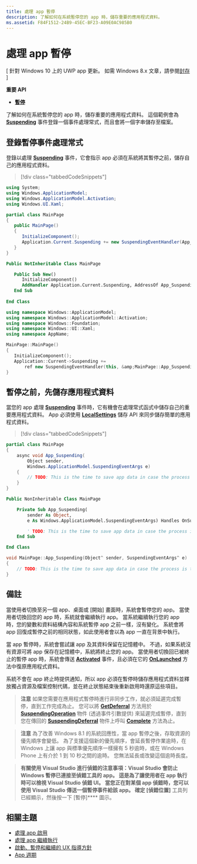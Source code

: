 ```yaml
---
title: 處理 app 暫停
description: 了解如何在系統暫停您的 app 時，儲存重要的應用程式資料。
ms.assetid: F84F1512-24B9-45EC-BF23-A09E0AC985B0
---
```


# 處理 app 暫停


\[ 針對 Windows 10 上的 UWP app 更新。 如需 Windows 8.x 文章，請參閱[封存](http://go.microsoft.com/fwlink/p/?linkid=619132) \]


**重要 API**

-   [**暫停**](https://msdn.microsoft.com/library/windows/apps/br242341)

了解如何在系統暫停您的 app 時，儲存重要的應用程式資料。 這個範例會為 [**Suspending**](https://msdn.microsoft.com/library/windows/apps/br242341) 事件登錄一個事件處理常式，而且會將一個字串儲存至檔案。

## 登錄暫停事件處理常式


登錄以處理 [**Suspending**](https://msdn.microsoft.com/library/windows/apps/br242341) 事件，它會指示 app 必須在系統將其暫停之前，儲存自己的應用程式資料。

> [!div class="tabbedCodeSnippets"]
```cs
using System;
using Windows.ApplicationModel;
using Windows.ApplicationModel.Activation;
using Windows.UI.Xaml;

partial class MainPage
{
   public MainPage()
   {
      InitializeComponent();
      Application.Current.Suspending += new SuspendingEventHandler(App_Suspending);
   }
}
```
```vb
Public NotInheritable Class MainPage

   Public Sub New()
      InitializeComponent() 
      AddHandler Application.Current.Suspending, AddressOf App_Suspending
   End Sub
   
End Class
```
```cpp
using namespace Windows::ApplicationModel;
using namespace Windows::ApplicationModel::Activation;
using namespace Windows::Foundation;
using namespace Windows::UI::Xaml;
using namespace AppName;

MainPage::MainPage()
{
   InitializeComponent();
   Application::Current->Suspending += 
       ref new SuspendingEventHandler(this, &amp;MainPage::App_Suspending);
}
```

## 暫停之前，先儲存應用程式資料


當您的 app 處理 [**Suspending**](https://msdn.microsoft.com/library/windows/apps/br242341) 事件時，它有機會在處理常式函式中儲存自己的重要應用程式資料。 App 必須使用 [**LocalSettings**](https://msdn.microsoft.com/library/windows/apps/br241622) 儲存 API 來同步儲存簡單的應用程式資料。

> [!div class="tabbedCodeSnippets"]
```cs
partial class MainPage
{
    async void App_Suspending(
        Object sender, 
        Windows.ApplicationModel.SuspendingEventArgs e)
    {
        // TODO: This is the time to save app data in case the process is terminated
    }
}
```
```vb
Public NonInheritable Class MainPage

    Private Sub App_Suspending(
        sender As Object, 
        e As Windows.ApplicationModel.SuspendingEventArgs) Handles OnSuspendEvent.Suspending

        ' TODO: This is the time to save app data in case the process is terminated
    End Sub

End Class
```
```cpp
void MainPage::App_Suspending(Object^ sender, SuspendingEventArgs^ e)
{
    // TODO: This is the time to save app data in case the process is terminated
}
```

## 備註


當使用者切換至另一個 app、桌面或 [開始] 畫面時，系統會暫停您的 app。 當使用者切換回您的 app 時，系統就會繼續執行 app。 當系統繼續執行您的 app 時，您的變數和資料結構內容和系統暫停 app 之前一樣，沒有變化。 系統會將 app 回復成暫停之前的相同狀態，如此使用者會以為 app 一直在背景中執行。

當 app 暫停時，系統會嘗試讓 app 及其資料保留在記憶體中。 不過，如果系統沒有資源可將 app 保存在記憶體中，系統將終止您的 app。 當使用者切換回已被終止的暫停 app 時，系統會傳送 [**Activated**](https://msdn.microsoft.com/library/windows/apps/br225018) 事件，且必須在它的 [**OnLaunched**](https://msdn.microsoft.com/library/windows/apps/br242335) 方法中復原應用程式資料。

系統不會在 app 終止時提供通知，所以 app 必須在暫停時儲存應用程式資料並釋放獨占資源及檔案控制代碼，並在終止狀態結束後重新啟用時還原這些項目。

> **注意** 如果您需要在應用程式暫停時進行非同步工作，就必須延遲完成暫停，直到工作完成為止。 您可以將 [**GetDeferral**](https://msdn.microsoft.com/library/windows/apps/br224690) 方法用於 [**SuspendingOperation**](https://msdn.microsoft.com/library/windows/apps/br224688) 物件 (透過事件引數提供) 來延遲完成暫停，直到您在傳回的 [**SuspendingDeferral**](https://msdn.microsoft.com/library/windows/apps/br224684) 物件上呼叫 [**Complete**](https://msdn.microsoft.com/library/windows/apps/br224685) 方法為止。

> **注意** 為了改善 Windows 8.1 的系統回應性，當 app 暫停之後，存取資源的優先順序會變低。 為了支援這個新的優先順序，會延長暫停作業逾時，在 Windows 上讓 app 與標準優先順序一樣擁有 5 秒逾時，或在 Windows Phone 上有介於 1 到 10 秒之間的逾時。 您無法延長或改變這個逾時長度。

> **有關使用 Visual Studio 進行偵錯的注意事項：**Visual Studio 會防止 Windows 暫停已連接至偵錯工具的 app。 這是為了讓使用者在 app 執行時可以檢視 Visual Studio 偵錯 UI。 當您正在對某個 app 偵錯時，您可以使用 Visual Studio 傳送一個暫停事件給該 app。 確定 [偵錯位置]**** 工具列已經顯示，然後按一下 [暫停]**** 圖示。

## 相關主題


* [處理 app 啟用](activate-an-app.md)
* [處理 app 繼續執行](resume-an-app.md)
* [啟動、暫停和繼續的 UX 指導方針](https://msdn.microsoft.com/library/windows/apps/dn611862)
* [App 週期](app-lifecycle.md)

 

 





<!--HONumber=Mar16_HO1-->


